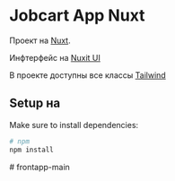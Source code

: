 # Jobcart App Nuxt

Проект на [Nuxt](https://nuxt.com/docs/getting-started/introduction).

Инфтерфейс на [Nuxit UI](https://ui.nuxt.com/components/app)

В проекте доступны все классы [Tailwind](https://tailwindcss.com/docs/installation/using-vite)

## Setup на

Make sure to install dependencies:

```bash
# npm
npm install
```

#   f r o n t a p p - m a i n  
 